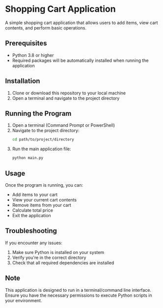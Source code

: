 # Shopping Cart Application

A simple shopping cart application that allows users to add items, view cart contents, and perform basic operations.

## Prerequisites

- Python 3.8 or higher
- Required packages will be automatically installed when running the application

## Installation

1. Clone or download this repository to your local machine
2. Open a terminal and navigate to the project directory

## Running the Program

1. Open a terminal (Command Prompt or PowerShell)
2. Navigate to the project directory:
   ```bash
   cd path/to/project/directory
   ```
3. Run the main application file:
   ```bash
   python main.py
   ```

## Usage

Once the program is running, you can:
- Add items to your cart
- View your current cart contents
- Remove items from your cart
- Calculate total price
- Exit the application

## Troubleshooting

If you encounter any issues:
1. Make sure Python is installed on your system
2. Verify you're in the correct directory
3. Check that all required dependencies are installed

## Note

This application is designed to run in a terminal/command line interface. Ensure you have the necessary permissions to execute Python scripts in your environment.
